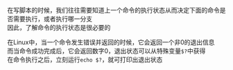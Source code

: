 在写脚本的时候，我们往往需要知道上一个命令的执行状态从而决定下面的命令是否需要执行，或者执行哪一分支  
因此，了解命令的执行状态是很必要的  

在Linux中，当一个命令发生错误并返回的时候，它会返回一个非0的退出信息  
而当命令成功完成后，它会返回数字0，退出状态可以从特殊变量`$?`中获得  
在命令执行之后，立刻运行`echo $?`，就可打印出退出状态  
